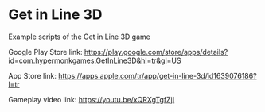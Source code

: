 # Get in Line 3D
Example scripts of the Get in Line 3D game

Google Play Store link: https://play.google.com/store/apps/details?id=com.hypermonkgames.GetInLine3D&hl=tr&gl=US

App Store link: https://apps.apple.com/tr/app/get-in-line-3d/id1639076186?l=tr

Gameplay video link: https://youtu.be/xQRXgTgfZjI


